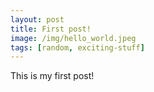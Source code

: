 ```yaml
---
layout: post
title: First post!
image: /img/hello_world.jpeg
tags: [random, exciting-stuff]
---
```


This is my first post!
